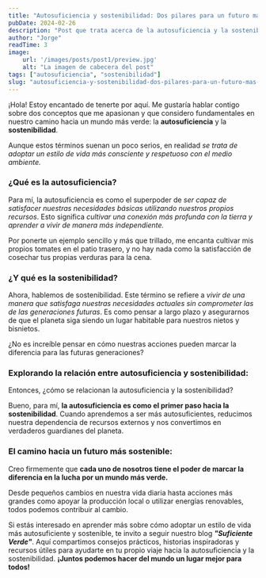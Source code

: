 ```yaml
---
title: "Autosuficiencia y sostenibilidad: Dos pilares para un futuro más verde"
pubDate: 2024-02-26
description: "Post que trata acerca de la autosuficiencia y la sostenibilidad. Se definien ambos conceptos, se diferencian y se explora la relación entre ellos."
author: "Jorge"
readTime: 3
image:
    url: '/images/posts/post1/preview.jpg'
    alt: "La imagen de cabecera del post"
tags: ["autosuficiencia", "sostenibilidad"]
slug: "autosuficiencia-y-sostenibilidad-dos-pilares-para-un-futuro-mas-verde"
---
```


¡Hola! Estoy encantado de tenerte por aquí. Me gustaría hablar contigo sobre dos conceptos que me apasionan y que considero fundamentales en nuestro camino hacia un mundo más verde: la **autosuficiencia** y la **sostenibilidad**. 

Aunque estos términos suenan un poco serios, en realidad *se trata de adoptar un estilo de vida más consciente y respetuoso con el medio ambiente.*

### ¿Qué es la autosuficiencia?

Para mí, la autosuficiencia es como el superpoder de *ser capaz de satisfacer nuestras necesidades básicas utilizando nuestros propios recursos*. Esto significa *cultivar una conexión más profunda con la tierra y aprender a vivir de manera más independiente.*

Por ponerte un ejemplo sencillo y más que trillado, me encanta cultivar mis propios tomates en el patio trasero, y no hay nada como la satisfacción de cosechar tus propias verduras para la cena.

### ¿Y qué es la sostenibilidad?

Ahora, hablemos de sostenibilidad. Este término se refiere a *vivir de una manera que satisfaga nuestras necesidades actuales sin comprometer las de las generaciones futuras*. Es como pensar a largo plazo y asegurarnos de que el planeta siga siendo un lugar habitable para nuestros nietos y bisnietos. 

¿No es increíble pensar en cómo nuestras acciones pueden marcar la diferencia para las futuras generaciones?

### Explorando la relación entre autosuficiencia y sostenibilidad:

Entonces, ¿cómo se relacionan la autosuficiencia y la sostenibilidad? 

Bueno, para mí, **la autosuficiencia es como el primer paso hacia la sostenibilidad**. Cuando aprendemos a ser más autosuficientes, reducimos nuestra dependencia de recursos externos y nos convertimos en verdaderos guardianes del planeta.

### El camino hacia un futuro más sostenible:

Creo firmemente que **cada uno de nosotros tiene el poder de marcar la diferencia en la lucha por un mundo más verde.**

Desde pequeños cambios en nuestra vida diaria hasta acciones más grandes como apoyar la producción local o utilizar energías renovables, todos podemos contribuir al cambio. 

Si estás interesado en aprender más sobre cómo adoptar un estilo de vida más autosuficiente y sostenible, te invito a seguir nuestro blog ***"Suficiente Verde"***. Aquí compartimos consejos prácticos, historias inspiradoras y recursos útiles para ayudarte en tu propio viaje hacia la autosuficiencia y la sostenibilidad. **¡Juntos podemos hacer del mundo un lugar mejor para todos!**

